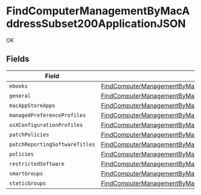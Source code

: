 # FindComputerManagementByMacAddressSubset200ApplicationJSON

OK


## Fields

| Field                                                                                                                                                                                                         | Type                                                                                                                                                                                                          | Required                                                                                                                                                                                                      | Description                                                                                                                                                                                                   |
| ------------------------------------------------------------------------------------------------------------------------------------------------------------------------------------------------------------- | ------------------------------------------------------------------------------------------------------------------------------------------------------------------------------------------------------------- | ------------------------------------------------------------------------------------------------------------------------------------------------------------------------------------------------------------- | ------------------------------------------------------------------------------------------------------------------------------------------------------------------------------------------------------------- |
| `ebooks`                                                                                                                                                                                                      | [FindComputerManagementByMacAddressSubset200ApplicationJSONEbooks](../../models/operations/findcomputermanagementbymacaddresssubset200applicationjsonebooks.md)[]                                             | :heavy_minus_sign:                                                                                                                                                                                            | N/A                                                                                                                                                                                                           |
| `general`                                                                                                                                                                                                     | [FindComputerManagementByMacAddressSubset200ApplicationJSONGeneral](../../models/operations/findcomputermanagementbymacaddresssubset200applicationjsongeneral.md)                                             | :heavy_minus_sign:                                                                                                                                                                                            | N/A                                                                                                                                                                                                           |
| `macAppStoreApps`                                                                                                                                                                                             | [FindComputerManagementByMacAddressSubset200ApplicationJSONMacAppStoreApps](../../models/operations/findcomputermanagementbymacaddresssubset200applicationjsonmacappstoreapps.md)[]                           | :heavy_minus_sign:                                                                                                                                                                                            | N/A                                                                                                                                                                                                           |
| `managedPreferenceProfiles`                                                                                                                                                                                   | [FindComputerManagementByMacAddressSubset200ApplicationJSONManagedPreferenceProfiles](../../models/operations/findcomputermanagementbymacaddresssubset200applicationjsonmanagedpreferenceprofiles.md)[]       | :heavy_minus_sign:                                                                                                                                                                                            | N/A                                                                                                                                                                                                           |
| `osXConfigurationProfiles`                                                                                                                                                                                    | [FindComputerManagementByMacAddressSubset200ApplicationJSONOsXConfigurationProfiles](../../models/operations/findcomputermanagementbymacaddresssubset200applicationjsonosxconfigurationprofiles.md)[]         | :heavy_minus_sign:                                                                                                                                                                                            | N/A                                                                                                                                                                                                           |
| `patchPolicies`                                                                                                                                                                                               | [FindComputerManagementByMacAddressSubset200ApplicationJSONPatchPolicies](../../models/operations/findcomputermanagementbymacaddresssubset200applicationjsonpatchpolicies.md)[]                               | :heavy_minus_sign:                                                                                                                                                                                            | N/A                                                                                                                                                                                                           |
| `patchReportingSoftwareTitles`                                                                                                                                                                                | [FindComputerManagementByMacAddressSubset200ApplicationJSONPatchReportingSoftwareTitles](../../models/operations/findcomputermanagementbymacaddresssubset200applicationjsonpatchreportingsoftwaretitles.md)[] | :heavy_minus_sign:                                                                                                                                                                                            | N/A                                                                                                                                                                                                           |
| `policies`                                                                                                                                                                                                    | [FindComputerManagementByMacAddressSubset200ApplicationJSONPolicies](../../models/operations/findcomputermanagementbymacaddresssubset200applicationjsonpolicies.md)[]                                         | :heavy_minus_sign:                                                                                                                                                                                            | N/A                                                                                                                                                                                                           |
| `restrictedSoftware`                                                                                                                                                                                          | [FindComputerManagementByMacAddressSubset200ApplicationJSONRestrictedSoftware](../../models/operations/findcomputermanagementbymacaddresssubset200applicationjsonrestrictedsoftware.md)[]                     | :heavy_minus_sign:                                                                                                                                                                                            | N/A                                                                                                                                                                                                           |
| `smartGroups`                                                                                                                                                                                                 | [FindComputerManagementByMacAddressSubset200ApplicationJSONSmartGroups](../../models/operations/findcomputermanagementbymacaddresssubset200applicationjsonsmartgroups.md)[]                                   | :heavy_minus_sign:                                                                                                                                                                                            | N/A                                                                                                                                                                                                           |
| `staticGroups`                                                                                                                                                                                                | [FindComputerManagementByMacAddressSubset200ApplicationJSONStaticGroups](../../models/operations/findcomputermanagementbymacaddresssubset200applicationjsonstaticgroups.md)[]                                 | :heavy_minus_sign:                                                                                                                                                                                            | N/A                                                                                                                                                                                                           |